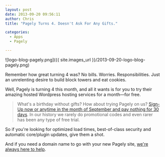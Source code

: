 ```yaml
---
layout: post
date: 2013-09-20 09:56:11
author: Chris
title: "Pagely Turns 4. Doesn't Ask For Any Gifts."

categories:
  - Apps
  - Pagely

---
```


<!-- excerpt -->

![logo-blog-pagely.png]({{ site.images_url }}/2013-09-20-logo-blog-pagely.png)

Remember how great turning 4 was? No bills. Worries. Responsibilities. Just an unrelenting desire to build block towers and eat cookies. 

Well, Pagely is turning 4 this month, and all it wants is for you to try their amazing hosted Wordpress hosting services for a month—for free.

<!-- /excerpt -->

> What's a birthday without gifts?  How about trying Pagely on us? [Sign-Up now or anytime in the month of September and pay nothing for 30 days][1]. In our history we rarely do promotional codes and even rarer has been any type of free trial.

So if you're looking for optimized load times, best-of-class security and automatic core/plugin updates, give them a shot. 

And if you need a domain name to go with your new Pagely site, [we're always here to help][2]. 

[1]: http://blog.pagely.com/2013/09/pagely-turns-4-help-us-celebrate-30-day-try/
[2]: https://iwantmyname.com/services/blog-hosting/register-custom-domain-page.ly
